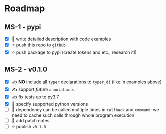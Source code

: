 # Roadmap

## MS-1 - pypi
- [x] 📖 write detailed description with code examples
- [x] ⭐ push this repo to `github`
- [x] ⭐ push package to pypi (create tokens and etc., research it!)

## MS-2 - v0.1.0
- [x] ✍️ **NO** include all `typer` declarations to `typer_di` (like in examples above)
- [x] ✍️ support *future* `annotations`
- [x] ✍️ fix tests up to py3.7
- [x] 📖 specify supported python versions
- [ ] 🐞 dependency can be called multiple times in `callback` and `command`: we need to cache such calls through whole program execution
- [ ] 📖 add patch notes
- [ ] ⭐ publish `v0.1.0` 
